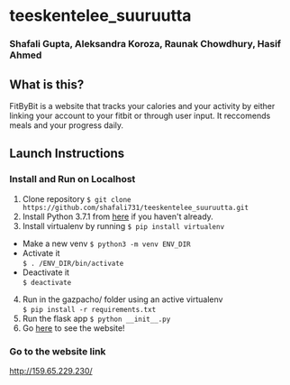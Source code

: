 # teeskentelee_suuruutta
### Shafali Gupta, Aleksandra Koroza, Raunak Chowdhury, Hasif Ahmed 
## What is this?
FitByBit is a website that tracks your calories and your activity by either linking your account to your fitbit or through user input. It reccomends meals and your progress daily. 

## Launch Instructions 
### Install and Run on Localhost
1. Clone repository
     `$ git clone https://github.com/shafali731/teeskentelee_suuruutta.git`
2. Install Python 3.7.1 from [here](https://www.python.org/downloads/) if you haven't already. 
3.  Install virtualenv by running 
     `$ pip install virtualenv`
  - Make a new venv 
      `$ python3 -m venv ENV_DIR`
  - Activate it  
      `$ . /ENV_DIR/bin/activate `
  - Deactivate it  
      `$ deactivate`  
 4. Run in the gazpacho/ folder using an active virtualenv   
      `$ pip install -r requirements.txt`
 5. Run the flask app 
      `$ python __init__.py `
 6. Go [here](http://127.0.0.1:5000/) to see the website!

### Go to the website link
http://159.65.229.230/

